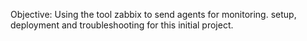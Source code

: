 Objective: Using the tool zabbix to send agents for monitoring. setup, deployment and troubleshooting for this initial project.
